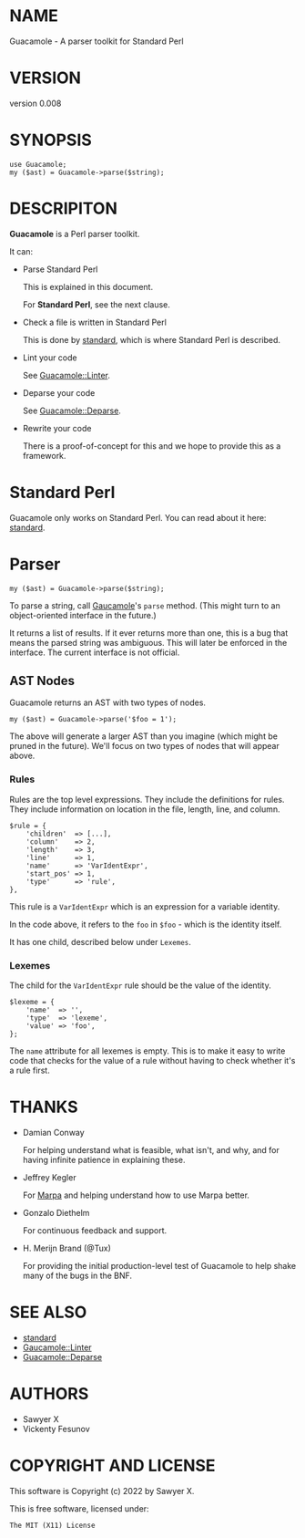 # NAME

Guacamole - A parser toolkit for Standard Perl

# VERSION

version 0.008

# SYNOPSIS

    use Guacamole;
    my ($ast) = Guacamole->parse($string);

# DESCRIPITON

**Guacamole** is a Perl parser toolkit.

It can:

- Parse Standard Perl

    This is explained in this document.

    For **Standard Perl**, see the next clause.

- Check a file is written in Standard Perl

    This is done by [standard](https://metacpan.org/pod/standard), which is where Standard Perl is described.

- Lint your code

    See [Guacamole::Linter](https://metacpan.org/pod/Guacamole%3A%3ALinter).

- Deparse your code

    See [Guacamole::Deparse](https://metacpan.org/pod/Guacamole%3A%3ADeparse).

- Rewrite your code

    There is a proof-of-concept for this and we hope to provide this as a framework.

# Standard Perl

Guacamole only works on Standard Perl. You can read about it here: [standard](https://metacpan.org/pod/standard).

# Parser

    my ($ast) = Guacamole->parse($string);

To parse a string, call [Gaucamole](https://metacpan.org/pod/Gaucamole)'s `parse` method. (This might turn to an
object-oriented interface in the future.)

It returns a list of results. If it ever returns more than one, this is a bug that
means the parsed string was ambiguous. This will later be enforced in the
interface. The current interface is not official.

## AST Nodes

Guacamole returns an AST with two types of nodes.

    my ($ast) = Guacamole->parse('$foo = 1');

The above will generate a larger AST than you imagine (which might be pruned
in the future). We'll focus on two types of nodes that will appear above.

### Rules

Rules are the top level expressions. They include the definitions for rules.
They include information on location in the file, length, line, and column.

    $rule = {
        'children'  => [...],
        'column'    => 2,
        'length'    => 3,
        'line'      => 1,
        'name'      => 'VarIdentExpr',
        'start_pos' => 1,
        'type'      => 'rule',
    },

This rule is a `VarIdentExpr` which is an expression for a variable identity.

In the code above, it refers to the `foo` in `$foo` - which is the identity
itself.

It has one child, described below under `Lexemes`.

### Lexemes

The child for the `VarIdentExpr` rule should be the value of the identity.

    $lexeme = {
        'name'  => '',
        'type'  => 'lexeme',
        'value' => 'foo',
    };

The `name` attribute for all lexemes is empty. This is to make it easy to
write code that checks for the value of a rule without having to check whether
it's a rule first.

# THANKS

- Damian Conway

    For helping understand what is feasible, what isn't, and why, and for having
    infinite patience in explaining these.

- Jeffrey Kegler

    For [Marpa](https://metacpan.org/pod/Marpa) and helping understand how to use Marpa better.

- Gonzalo Diethelm

    For continuous feedback and support.

- H. Merijn Brand (@Tux)

    For providing the initial production-level test of Guacamole to
    help shake many of the bugs in the BNF.

# SEE ALSO

- [standard](https://metacpan.org/pod/standard)
- [Gaucamole::Linter](https://metacpan.org/pod/Gaucamole%3A%3ALinter)
- [Guacamole::Deparse](https://metacpan.org/pod/Guacamole%3A%3ADeparse)

# AUTHORS

- Sawyer X
- Vickenty Fesunov

# COPYRIGHT AND LICENSE

This software is Copyright (c) 2022 by Sawyer X.

This is free software, licensed under:

    The MIT (X11) License
